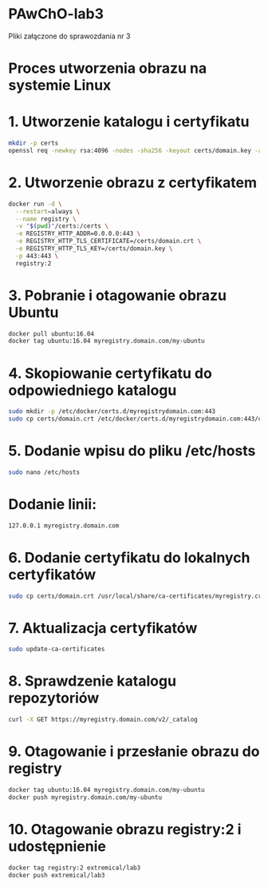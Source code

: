 # PAwChO-lab3
Pliki załączone do sprawozdania nr 3
# Proces utworzenia obrazu na systemie Linux


# 1. Utworzenie katalogu i certyfikatu
```bash
mkdir -p certs
openssl req -newkey rsa:4096 -nodes -sha256 -keyout certs/domain.key -addext "subjectAltName = DNS:myregistry.domain.com" -x509 -days 365 -out certs/domain.crt
```
# 2. Utworzenie obrazu z certyfikatem
```bash
docker run -d \
  --restart=always \
  --name registry \
  -v "$(pwd)"/certs:/certs \
  -e REGISTRY_HTTP_ADDR=0.0.0.0:443 \
  -e REGISTRY_HTTP_TLS_CERTIFICATE=/certs/domain.crt \
  -e REGISTRY_HTTP_TLS_KEY=/certs/domain.key \
  -p 443:443 \
  registry:2
```
# 3. Pobranie i otagowanie obrazu Ubuntu
```bash
docker pull ubuntu:16.04
docker tag ubuntu:16.04 myregistry.domain.com/my-ubuntu
```
# 4. Skopiowanie certyfikatu do odpowiedniego katalogu
```bash
sudo mkdir -p /etc/docker/certs.d/myregistrydomain.com:443
sudo cp certs/domain.crt /etc/docker/certs.d/myregistrydomain.com:443/ca.crt
```
# 5. Dodanie wpisu do pliku /etc/hosts
```bash
sudo nano /etc/hosts
```
# Dodanie linii:
```bash
127.0.0.1 myregistry.domain.com
```
# 6. Dodanie certyfikatu do lokalnych certyfikatów
```bash
sudo cp certs/domain.crt /usr/local/share/ca-certificates/myregistry.crt
```
# 7. Aktualizacja certyfikatów
```bash
sudo update-ca-certificates
```
# 8. Sprawdzenie katalogu repozytoriów
```bash
curl -X GET https://myregistry.domain.com/v2/_catalog
```
# 9. Otagowanie i przesłanie obrazu do registry
```bash
docker tag ubuntu:16.04 myregistry.domain.com/my-ubuntu
docker push myregistry.domain.com/my-ubuntu
```
# 10. Otagowanie obrazu registry:2 i udostępnienie
```bash
docker tag registry:2 extremical/lab3
docker push extremical/lab3
```
